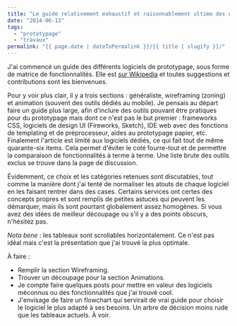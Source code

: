 ```yaml
---
title: "Le guide relativement exhaustif et raisonnablement ultime des outils de prototypage"
date: "2014-06-13"
tags:
  - "prototypage"
  - "travaux"
permalink: "{{ page.date | dateToPermalink }}/{{ title | slugify }}/"
---
```


J'ai commencé un guide des différents logiciels de prototypage, sous forme de matrice de fonctionnalités. Elle est [sur Wikipedia](https://en.wikipedia.org/wiki/Comparison_of_software_prototyping_tools) et toutes suggestions et contributions sont les bienvenues.

Pour y voir plus clair, il y a trois sections : généraliste, wireframing (zoning) et animation (souvent des outils dédiés au mobile). Je pensais au départ faire un guide plus large, afin d'inclure des outils pouvant être pratiques pour du prototypage mais dont ce n'est pas le but premier : frameworks CSS, logiciels de design UI (Fireworks, Sketch), IDE web avec des fonctions de templating et de préprocesseur, aides au prototypage papier, etc. Finalement l'article est limité aux logiciels dédiés, ce qui fait tout de même quarante-six items. Cela permet d'éviter le coté fourre-tout et de permettre la comparaison de fonctionnalités à terme à terme. Une liste brute des outils exclus se trouve dans la page de discussion.

Évidemment, ce choix et les catégories retenues sont discutables, tout comme la manière dont j'ai tenté de normaliser les atouts de chaque logiciel en les faisant rentrer dans des cases. Certains services ont certes des concepts propres et sont remplis de petites astuces qui peuvent les démarquer, mais ils sont pourtant globalement assez homogènes. Si vous avez des idées de meilleur découpage ou s'il y a des points obscurs, n'hésitez pas.

_Nota bene_ : les tableaux sont scrollables horizontalement. Ce n'est pas idéal mais c'est la présentation que j'ai trouvé la plus optimale.

À faire :

- Remplir la section Wireframing.
- Trouver un découpage pour la section Animations.
- Je compte faire quelques posts pour mettre en valeur des logiciels méconnus ou des fonctionnalités que j'ai trouvé cool.
- J'envisage de faire un flowchart qui servirait de vrai guide pour choisir le logiciel le plus adapté à ses besoins. Un arbre de décision moins rude que les tableaux actuels. À voir.
